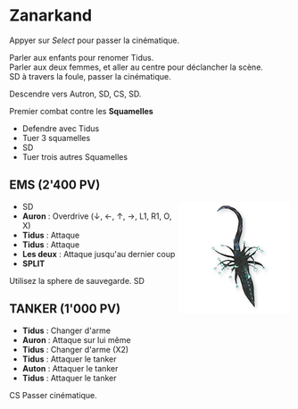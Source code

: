 # Zanarkand


Appyer sur *Select* pour passer la cinématique.

Parler aux enfants pour renomer Tidus. \
Parler aux deux femmes, et aller au centre pour déclancher la scène.\
SD à travers la foule, passer la cinématique.

Descendre vers Autron, SD, CS, SD.

Premier combat contre les **Squamelles** 
* Defendre avec Tidus
* Tuer 3 squamelles
* SD
* Tuer trois autres Squamelles

## EMS (2'400 PV)
<img align="right" src="img/01-ems.png">

* SD 
* **Auron** : Overdrive (↓, ←, ↑, →, L1, R1, O, X)
* **Tidus** : Attaque
* **Tidus** : Attaque
* **Les deux** : Attaque jusqu'au dernier coup
* **SPLIT**

Utilisez la sphere de sauvegarde.
SD

## TANKER (1'000 PV)

* **Tidus** : Changer d'arme
* **Auron** : Attaque sur lui même
* **Tidus** : Changer d'arme (X2)
* **Tidus** : Attaquer le tanker
* **Auton** : Attaquer le tanker
* **Tidus** : Attaquer le tanker

CS
Passer cinématique.
